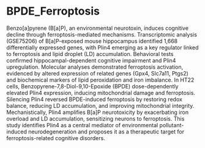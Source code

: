 # BPDE_Ferroptosis

Benzo[a]pyrene (B[a]P), an environmental neurotoxin, induces cognitive decline through ferroptosis-mediated mechanisms. Transcriptomic analysis (GSE75206) of B[a]P-exposed mouse hippocampus identified 1,668 differentially expressed genes, with Plin4 emerging as a key regulator linked to ferroptosis and lipid droplet (LD) accumulation. Behavioral tests confirmed hippocampal-dependent cognitive impairment and Plin4 upregulation. Molecular analyses demonstrated ferroptosis activation, evidenced by altered expression of related genes (Gpx4, Slc7a11, Ptgs2) and biochemical markers of lipid peroxidation and iron imbalance. In HT22 cells, Benzopyrene-7,8-Diol-9,10-Epoxide (BPDE) dose-dependently elevated Plin4 expression, inducing mitochondrial damage and ferroptosis. Silencing Plin4 reversed BPDE-induced ferroptosis by restoring redox balance, reducing LD accumulation, and improving mitochondrial integrity. Mechanistically, Plin4 amplifies B[a]P neurotoxicity by exacerbating iron overload and LD accumulation, sensitizing neurons to ferroptosis. This study identifies Plin4 as a central mediator of environmental pollutant-induced neurodegeneration and proposes it as a therapeutic target for ferroptosis-related cognitive disorders. 
